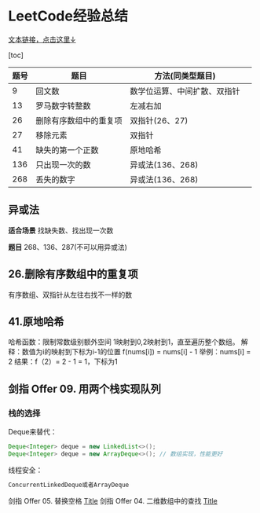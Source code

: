 # LeetCode经验总结

[文本链接，点击这里↓](https://blog.csdn.net/feather_wch/article/details/132029690)

[toc]

|题号|题目|方法(同类型题目)||
|---|---|---|---|
|9|回文数|数学位运算、中间扩散、双指针||
|13|罗马数字转整数|左减右加||
|26|删除有序数组中的重复项|双指针(26、27)||
|27|移除元素|双指针||
|41|缺失的第一个正数|原地哈希||
|136|只出现一次的数|异或法(136、268)||
|268|丢失的数字|异或法(136、268)||

## 异或法

**适合场景**
找缺失数、找出现一次数

**题目**
268、136、287(不可以用异或法)

## 26.删除有序数组中的重复项

有序数组、双指针从左往右找不一样的数

## 41.原地哈希

哈希函数：限制常数级别额外空间
1映射到0,2映射到1，直至遍历整个数组。
解释：数值为i的映射到下标为i-1的位置
f(nums[i]) = nums[i] - 1
举例：nums[i] = 2
结果：f（2）= 2 - 1 = 1，下标为1


## 剑指 Offer 09. 用两个栈实现队列
### 栈的选择
Deque来替代：
```java
Deque<Integer> deque = new LinkedList<>();
Deque<Integer> deque = new ArrayDeque<>(); // 数组实现，性能更好
```
线程安全：
```java
ConcurrentLinkedDeque或者ArrayDeque
```


剑指 Offer 05. 替换空格 [Title](https://leetcode.cn/problems/ti-huan-kong-ge-lcof)
剑指 Offer 04. 二维数组中的查找 [Title](https://leetcode.cn/problems/er-wei-shu-zu-zhong-de-cha-zhao-lcof/description/)


